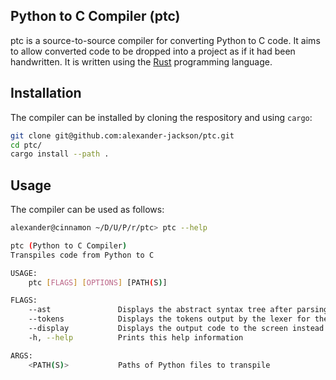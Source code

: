 Python to C Compiler (ptc)
--------------------------
ptc is a source-to-source compiler for converting Python to C code. It aims to
allow converted code to be dropped into a project as if it had been
handwritten. It is written using the [Rust](https://www.rust-lang.org/)
programming language.

## Installation

The compiler can be installed by cloning the respository and using `cargo`:

```bash
git clone git@github.com:alexander-jackson/ptc.git
cd ptc/
cargo install --path .
```

## Usage

The compiler can be used as follows:

```bash
alexander@cinnamon ~/D/U/P/r/ptc> ptc --help

ptc (Python to C Compiler)
Transpiles code from Python to C

USAGE:
    ptc [FLAGS] [OPTIONS] [PATH(S)]

FLAGS:
    --ast               Displays the abstract syntax tree after parsing
    --tokens            Displays the tokens output by the lexer for the given input
    --display           Displays the output code to the screen instead of writing to a file
    -h, --help          Prints this help information

ARGS:
    <PATH(S)>           Paths of Python files to transpile
```
